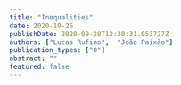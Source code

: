 ```yaml
---
title: "Inequalities"
date: 2020-10-25
publishDate: 2020-09-20T12:30:31.053727Z
authors: ["Lucas Rufino",  "João Paixão"]
publication_types: ["0"]
abstract: ""
featured: false
---
```

